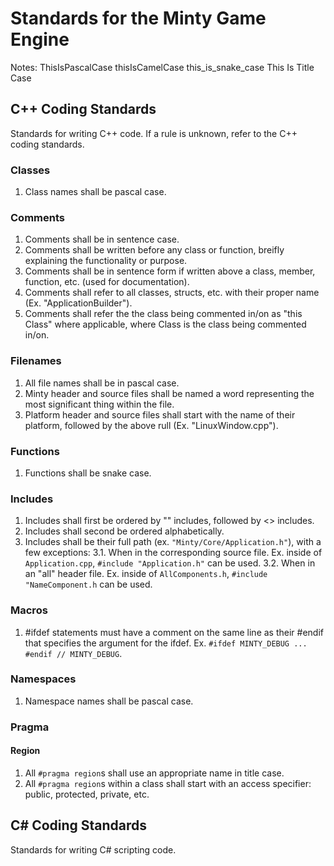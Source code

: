 # Standards for the Minty Game Engine

Notes:
ThisIsPascalCase
thisIsCamelCase
this_is_snake_case
This Is Title Case

## C++ Coding Standards
Standards for writing C++ code. If a rule is unknown, refer to the C++ coding standards.

### Classes
1. Class names shall be pascal case.

### Comments
1. Comments shall be in sentence case.
2. Comments shall be written before any class or function, breifly explaining the functionality or purpose.
3. Comments shall be in sentence form if written above a class, member, function, etc. (used for documentation).
4. Comments shall refer to all classes, structs, etc. with their proper name (Ex. "ApplicationBuilder").
5. Comments shall refer the the class being commented in/on as "this Class" where applicable, where Class is the class being commented in/on.

### Filenames
1. All file names shall be in pascal case.
2. Minty header and source files shall be named a word representing the most significant thing within the file.
3. Platform header and source files shall start with the name of their platform, followed by the above rull (Ex. "LinuxWindow.cpp").

### Functions
1. Functions shall be snake case.

### Includes
1. Includes shall first be ordered by "" includes, followed by <> includes.
2. Includes shall second be ordered alphabetically.
3. Includes shall be their full path (ex. `"Minty/Core/Application.h"`), with a few exceptions:
    3.1. When in the corresponding source file. Ex. inside of `Application.cpp`, `#include "Application.h"` can be used.
    3.2. When in an "all" header file. Ex. inside of `AllComponents.h`, `#include "NameComponent.h` can be used.

### Macros
1. #ifdef statements must have a comment on the same line as their #endif that specifies the argument for the ifdef. Ex. `#ifdef MINTY_DEBUG ... #endif // MINTY_DEBUG`.

### Namespaces
1. Namespace names shall be pascal case.

### Pragma

#### Region
1. All `#pragma region`s shall use an appropriate name in title case.
1. All `#pragma region`s within a class shall start with an access specifier: public, protected, private, etc.

## C# Coding Standards
Standards for writing C# scripting code.